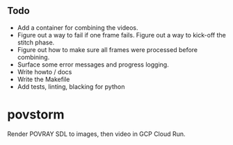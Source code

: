 
# 


## Todo

- Add a container for combining the videos.
- Figure out a way to fail if one frame fails. Figure out a way to kick-off the stitch phase.
- Figure out how to make sure all frames were processed before combining.
- Surface some error messages and progress logging.
- Write howto / docs
- Write the Makefile
- Add tests, linting, blacking for python

# povstorm
Render POVRAY SDL to  images, then video in GCP Cloud Run.
